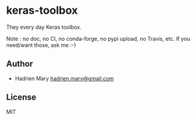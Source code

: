 # keras-toolbox

They every day Keras toolbox.

Note : no doc, no CI, no conda-forge, no pypi upload, no Travis, etc. If you need/want those, ask me :-)

## Author

- Hadrien Mary <hadrien.mary@gmail.com>


## License

MIT
